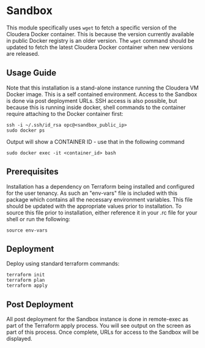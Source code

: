 # Sandbox
This module specifically uses `wget` to fetch a specific version of the Cloudera Docker container.  This is because the version currently available in public Docker registry is an older version.  The `wget` command should be updated to fetch the latest Cloudera Docker container when new versions are released.

## Usage Guide
Note that this installation is a stand-alone instance running the Cloudera VM Docker image.  This is a self contained environment.   Access to the Sandbox is done via post deployment URLs.  SSH access is also possible, but because this is running inside docker, shell commands to the container require attaching to the Docker container first:

    ssh -i ~/.ssh/id_rsa opc@<sandbox_public_ip>
    sudo docker ps

Output will show a CONTAINER ID - use that in the following command

    sudo docker exec -it <container_id> bash

## Prerequisites
Installation has a dependency on Terraform being installed and configured for the user tenancy.   As such an "env-vars" file is included with this package which contains all the necessary environment variables.  This file should be updated with the appropriate values prior to installation.  To source this file prior to installation, either reference it in your .rc file for your shell or run the following:

    source env-vars

## Deployment
Deploy using standard terraform commands:

    terraform init
    terraform plan
    terraform apply

## Post Deployment
All post deployment for the Sandbox instance is done in remote-exec as part of the Terraform apply process.  You will see output on the screen as part of this process.  Once complete, URLs for access to the Sandbox will be displayed.
